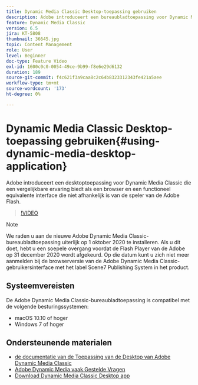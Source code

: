 ```yaml
---
title: Dynamic Media Classic Desktop-toepassing gebruiken
description: Adobe introduceert een bureaubladtoepassing voor Dynamic Media Classic-gebruikers die niet langer afhankelijk zijn van de technologie van Adobe Flash in de browser.
feature: Dynamic Media Classic
version: 6.5
jira: KT-5808
thumbnail: 36645.jpg
topic: Content Management
role: User
level: Beginner
doc-type: Feature Video
exl-id: 1600c0c0-0054-49ce-9b99-f8e6e29d6132
duration: 189
source-git-commit: f4c621f3a9caa8c2c64b8323312343fe421a5aee
workflow-type: tm+mt
source-wordcount: '173'
ht-degree: 0%

---
```


# Dynamic Media Classic Desktop-toepassing gebruiken{#using-dynamic-media-desktop-application}

Adobe introduceert een desktoptoepassing voor Dynamic Media Classic die een vergelijkbare ervaring biedt als een browser en een functioneel equivalente interface die niet afhankelijk is van de speler van de Adobe Flash.

>[!VIDEO](https://video.tv.adobe.com/v/36645?quality=12&learn=on)

>[!NOTE]
>
> We raden u aan de nieuwe Adobe Dynamic Media Classic-bureaubladtoepassing uiterlijk op 1 oktober 2020 te installeren. Als u dit doet, hebt u een soepele overgang voordat de Flash Player van de Adobe op 31 december 2020 wordt afgekeurd. Op die datum kunt u zich niet meer aanmelden bij de browserversie van de Adobe Dynamic Media Classic-gebruikersinterface met het label Scene7 Publishing System in het product.

## Systeemvereisten

De Adobe Dynamic Media Classic-bureaubladtoepassing is compatibel met de volgende besturingssystemen:

* macOS 10.10 of hoger
* Windows 7 of hoger

## Ondersteunende materialen

* [ de documentatie van de Toepassing van de Desktop van Adobe Dynamic Media Classic ](https://experienceleague.adobe.com/docs/dynamic-media-classic/using/intro/dynamic-media-classic-desktop-app.html)
* [ Adobe Dynamic Media vaak Gestelde Vragen ](https://experienceleague.adobe.com/docs/dynamic-media-classic/using/new-ui-2020.html)
* [ Download Dynamic Media Classic Desktop app ](https://experienceleague.adobe.com/docs/dynamic-media-classic/using/new-ui-2020.html)
